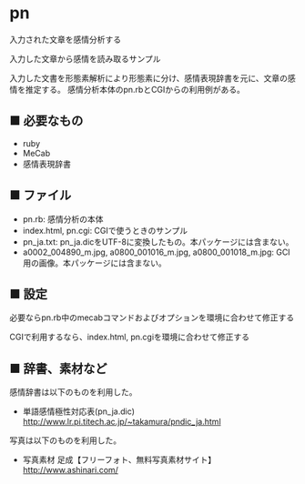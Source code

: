 pn
==

入力された文章を感情分析する

入力した文章から感情を読み取るサンプル

入力した文書を形態素解析により形態素に分け、感情表現辞書を元に、文章の感情を推定する。
感情分析本体のpn.rbとCGIからの利用例がある。

■ 必要なもの
----
- ruby
- MeCab
- 感情表現辞書

■ ファイル
----

- pn.rb: 感情分析の本体
- index.html, pn.cgi: CGIで使うときのサンプル
- pn_ja.txt: pn_ja.dicをUTF-8に変換したもの。本パッケージには含まない。
- a0002_004890_m.jpg, a0800_001016_m.jpg, a0800_001018_m.jpg: GCI用の画像。本パッケージには含まない。

■ 設定
----
必要ならpn.rb中のmecabコマンドおよびオプションを環境に合わせて修正する

CGIで利用するなら、index.html, pn.cgiを環境に合わせて修正する

■ 辞書、素材など
----
感情辞書は以下のものを利用した。
- 単語感情極性対応表(pn_ja.dic) http://www.lr.pi.titech.ac.jp/~takamura/pndic_ja.html

写真は以下のものを利用した。
- 写真素材 足成【フリーフォト、無料写真素材サイト】 http://www.ashinari.com/

